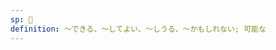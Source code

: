 ```yaml
---
sp: 󱤘
definition: ～できる、～してよい、～しうる、～かもしれない; 可能な
---
```

<!-- ken talks about ability, skills, possibilities. when sina ken e ijo, you give that ijo some sort of ability. usually, it's the permission to do something.

if you know how to do something but can't do it, that's not ken. ken is about what's possible for you in the present. -->